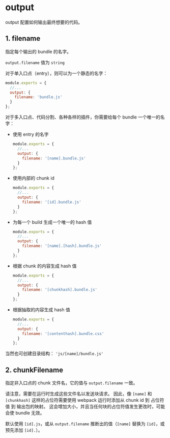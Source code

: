 # output

output 配置如何输出最终想要的代码。

## 1. filename

指定每个输出的 bundle 的名字。

`output.filename` 值为 `string`

对于单入口点（entry），则可以为一个静态的名字：

```javascript
module.exports = {
  //...
  output: {
    filename: 'bundle.js'
  }
};
```

对于多入口点、代码分割、各种各样的插件，你需要给每个 bundle 一个唯一的名字：

* 使用 entry 的名字

  ```javascript
  module.exports = {
    //...
    output: {
      filename: '[name].bundle.js'
    }
  };
  ```

* 使用内部的 chunk id

  ```javascript
  module.exports = {
    //...
    output: {
      filename: '[id].bundle.js'
    }
  };
  ```

* 为每一个 build 生成一个唯一的 hash 值

  ```javascript
  module.exports = {
    //...
    output: {
      filename: '[name].[hash].bundle.js'
    }
  };
  ```

* 根据 chunk 的内容生成 hash 值

  ```javascript
  module.exports = {
    //...
    output: {
      filename: '[chunkhash].bundle.js'
    }
  };
  ```

* 根据抽取的内容生成 hash 值

  ```javascript
  module.exports = {
    //...
    output: {
      filename: '[contenthash].bundle.css'
    }
  };
  ```

当然也可创建目录结构： `'js/[name]/bundle.js'`

## 2. chunkFilename

指定非入口点的 chunk 文件名，它的值与 `output.filename` 一致。

请注意，需要在运行时生成这些文件名以发送块请求。 因此，像 `[name]` 和 `[chunkhash]` 这样的占位符需要使用 webpack 运行时添加从 chunk id 到 占位符值 到 输出包的映射。 这会增加大小，并且当任何块的占位符值发生更改时，可能会使 bundle 无效。

默认使用 `[id].js`，或从 `output.filename` 推断出的值（`[name]` 替换为 `[id]`，或预先添加 `[id].`）。